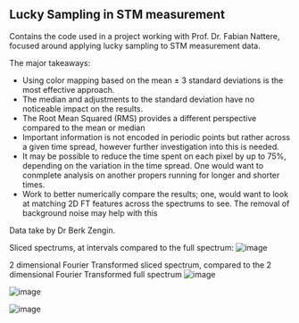 ## Lucky Sampling in STM measurement

Contains the code used in a project working with Prof. Dr. Fabian Nattere, focused around applying lucky sampling to STM measurement data.

The major takeaways:

- Using color mapping based on the mean ± 3 standard deviations is the most effective approach.
- The median and adjustments to the standard deviation have no noticeable impact on the results. 
- The Root Mean Squared (RMS) provides a different perspective compared to the mean or median
- Important information is not encoded in periodic points but rather across a given time spread, however further investigation into this is needed.
- It may be possible to reduce the time spent on each pixel by up to 75%, depending on the variation in the time spread. One would want to conmplete analysis on another propers running for longer and shorter times.
- Work to better numerically compare the results; one, would want to look at matching 2D FT features across the spectrums to see. The removal of background noise may help with this

Data take by Dr Berk Zengin.

Sliced spectrums, at intervals compared to the full spectrum:
![image](https://github.com/user-attachments/assets/07267e3f-fdb7-476c-8278-99d0ded9fa22)

2 dimensional Fourier Transformed sliced spectrum, compared to the 2 dimensional Fourier Transformed full spectrum
![image](https://github.com/user-attachments/assets/114e20e4-3659-4829-bef9-9500a201ea82)


![image](https://github.com/user-attachments/assets/d186dee2-d16b-4a06-88ee-82024602642d)

![image](https://github.com/user-attachments/assets/55e8ed54-e88c-4e44-850d-accb8811a91a)


